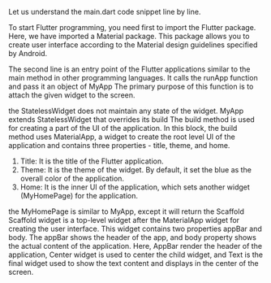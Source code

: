 Let us understand the main.dart code snippet line by line.


To start Flutter programming, you need first to import the Flutter package. Here, we have imported a Material package.
This package allows you to create user interface according to the Material design guidelines specified by Android.

The second line is an entry point of the Flutter applications similar to the main method in other programming languages.
It calls the runApp function and pass it an object of MyApp The primary purpose of this function is to attach the given widget to the screen.

the StatelessWidget does not maintain any state of the widget.
MyApp extends StatelessWidget that overrides its build
The build method is used for creating a part of the UI of the application.
In this block, the build method uses MaterialApp, a widget to create the root level UI of the application and contains three properties - title, theme, and home.

1. Title: It is the title of the Flutter application.
2. Theme: It is the theme of the widget. By default, it set the blue as the overall color of the application.
3. Home: It is the inner UI of the application, which sets another widget (MyHomePage) for the application.

the MyHomePage is similar to MyApp, except it will return the Scaffold Scaffold widget is a top-level widget after the MaterialApp widget for creating the user interface.
This widget contains two properties appBar and body. 
The appBar shows the header of the app, and body property shows the actual content of the application.
Here, AppBar render the header of the application, Center widget is used to center the child widget, and Text is the final widget used to show the text content and displays in the center of the screen.